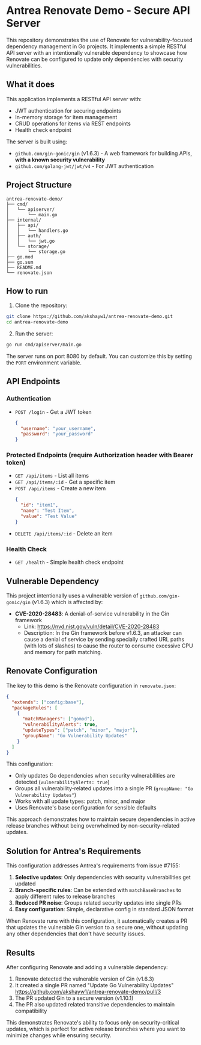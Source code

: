 # Antrea Renovate Demo - Secure API Server

This repository demonstrates the use of Renovate for vulnerability-focused dependency management in Go projects. It implements a simple RESTful API server with an intentionally vulnerable dependency to showcase how Renovate can be configured to update only dependencies with security vulnerabilities.

## What it does

This application implements a RESTful API server with:

- JWT authentication for securing endpoints
- In-memory storage for item management
- CRUD operations for items via REST endpoints
- Health check endpoint

The server is built using:
- `github.com/gin-gonic/gin` (v1.6.3) - A web framework for building APIs, **with a known security vulnerability**
- `github.com/golang-jwt/jwt/v4` - For JWT authentication

## Project Structure

```
antrea-renovate-demo/
├── cmd/
│   └── apiserver/
│       └── main.go
├── internal/
│   ├── api/
│   │   └── handlers.go
│   ├── auth/
│   │   └── jwt.go
│   └── storage/
│       └── storage.go
├── go.mod
├── go.sum
├── README.md
└── renovate.json
```

## How to run

1. Clone the repository:
```bash
git clone https://github.com/akshayw1/antrea-renovate-demo.git
cd antrea-renovate-demo
```

2. Run the server:
```bash
go run cmd/apiserver/main.go
```

The server runs on port 8080 by default. You can customize this by setting the `PORT` environment variable.

## API Endpoints

### Authentication
- `POST /login` - Get a JWT token
  ```json
  {
    "username": "your_username",
    "password": "your_password"
  }
  ```

### Protected Endpoints (require Authorization header with Bearer token)
- `GET /api/items` - List all items
- `GET /api/items/:id` - Get a specific item 
- `POST /api/items` - Create a new item
  ```json
  {
    "id": "item1",
    "name": "Test Item",
    "value": "Test Value"
  }
  ```
- `DELETE /api/items/:id` - Delete an item

### Health Check
- `GET /health` - Simple health check endpoint

## Vulnerable Dependency

This project intentionally uses a vulnerable version of `github.com/gin-gonic/gin` (v1.6.3) which is affected by:

- **CVE-2020-28483**: A denial-of-service vulnerability in the Gin framework
  - Link: https://nvd.nist.gov/vuln/detail/CVE-2020-28483
  - Description: In the Gin framework before v1.6.3, an attacker can cause a denial of service by sending specially crafted URL paths (with lots of slashes) to cause the router to consume excessive CPU and memory for path matching.

## Renovate Configuration

The key to this demo is the Renovate configuration in `renovate.json`:

```json
{
  "extends": ["config:base"],
  "packageRules": [
    {
      "matchManagers": ["gomod"],
      "vulnerabilityAlerts": true,
      "updateTypes": ["patch", "minor", "major"],
      "groupName": "Go Vulnerability Updates"
    }
  ]
}
```

This configuration:

- Only updates Go dependencies when security vulnerabilities are detected (`vulnerabilityAlerts: true`)
- Groups all vulnerability-related updates into a single PR (`groupName: "Go Vulnerability Updates"`)
- Works with all update types: patch, minor, and major
- Uses Renovate's base configuration for sensible defaults

This approach demonstrates how to maintain secure dependencies in active release branches without being overwhelmed by non-security-related updates.

## Solution for Antrea's Requirements

This configuration addresses Antrea's requirements from issue #7155:

1.  **Selective updates**: Only dependencies with security vulnerabilities get updated
2. **Branch-specific rules**: Can be extended with `matchBaseBranches` to apply different rules to release branches
3.  **Reduced PR noise**: Groups related security updates into single PRs
4.  **Easy configuration**: Simple, declarative config in standard JSON format

When Renovate runs with this configuration, it automatically creates a PR that updates the vulnerable Gin version to a secure one, without updating any other dependencies that don't have security issues.

## Results

After configuring Renovate and adding a vulnerable dependency:

1. Renovate detected the vulnerable version of Gin (v1.6.3)
2. It created a single PR named "Update Go Vulnerability Updates" https://github.com/akshayw1/antrea-renovate-demo/pull/3
3. The PR updated Gin to a secure version (v1.10.1)
4. The PR also updated related transitive dependencies to maintain compatibility

This demonstrates Renovate's ability to focus only on security-critical updates, which is perfect for active release branches where you want to minimize changes while ensuring security.